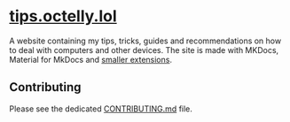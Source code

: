 # [tips.octelly.lol](https://tips.octelly.lol)

A website containing my tips, tricks, guides and recommendations on how to deal with computers and other devices. The site is made with MKDocs, Material for MkDocs and [smaller extensions](flake.nix).

## Contributing

Please see the dedicated [CONTRIBUTING.md](CONTRIBUTING.md) file.